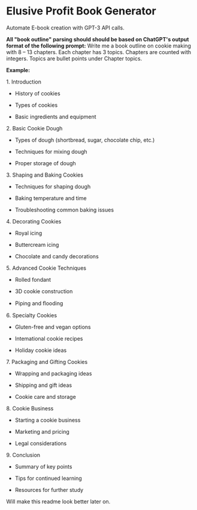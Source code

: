 # Elusive Profit Book Generator
Automate E-book creation with GPT-3 API calls.

**All "book outline" parsing should should be based on ChatGPT's output format of the following prompt:**
Write me a book outline on cookie making with 8 – 13 chapters. Each chapter has 3 topics. Chapters are counted with integers. Topics are bullet points under Chapter topics.


**Example:** 

1\. Introduction

- History of cookies

- Types of cookies

- Basic ingredients and equipment

2\. Basic Cookie Dough

- Types of dough (shortbread, sugar, chocolate chip, etc.)

- Techniques for mixing dough

- Proper storage of dough

3\. Shaping and Baking Cookies

- Techniques for shaping dough

- Baking temperature and time

- Troubleshooting common baking issues

4\. Decorating Cookies

- Royal icing

- Buttercream icing

- Chocolate and candy decorations

5\. Advanced Cookie Techniques

- Rolled fondant

- 3D cookie construction

- Piping and ﬂooding

6\. Specialty Cookies

- Gluten-free and vegan options

- lntemational cookie recipes

- Holiday cookie ideas

7\. Packaging and Gifting Cookies

- Wrapping and packaging ideas

- Shipping and gift ideas

- Cookie care and storage

8\. Cookie Business

- Starting a cookie business

- Marketing and pricing

- Legal considerations

9\. Conclusion

- Summary of key points

- Tips for continued learning

- Resources for further study


Will make this readme look better later on.
